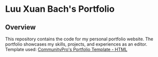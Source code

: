 # Luu Xuan Bach's Portfolio
## Overview
This repository contains the code for my personal portfolio website. The portfolio showcases my skills, projects, and experiences as an editor.
Template used: [CommunityPro's Portfolio Template - HTML](https://github.com/CommunityPro/portfolio-html)
